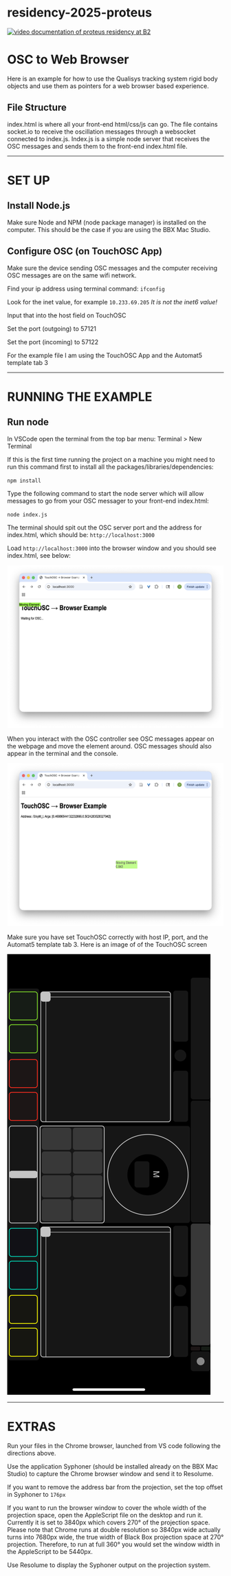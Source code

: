 # residency-2025-proteus

[![video documentation of proteus residency at B2](https://img.youtube.com/vi/fiz-EPAGUEg/0.jpg)](https://www.youtube.com/watch?v=fiz-EPAGUEg)

# OSC to Web Browser

Here is an example for how to use the Qualisys tracking system rigid body objects and use them as pointers for a web browser based experience. 


## File Structure

index.html is where all your front-end html/css/js can go. The file contains socket.io to receive the oscillation messages through a websocket connected to index.js. Index.js is a simple node server that receives the OSC messages and sends them to the front-end index.html file.

---

# SET UP

## Install Node.js

Make sure Node and NPM (node package manager) is installed on the computer. This should be the case if you are using the BBX Mac Studio.


## Configure OSC (on TouchOSC App)

Make sure the device sending OSC messages and the computer receiving OSC messages are on the same wifi network.

Find your ip address using terminal command:
`ifconfig`

Look for the inet value, for example `10.233.69.205`
_It is not the inet6 value!_

Input that into the host field on TouchOSC

Set the port (outgoing) to 57121

Set the port (incoming) to 57122

For the example file I am using the TouchOSC App and the Automat5 template tab 3

- - -

# RUNNING THE EXAMPLE

## Run node

In VSCode open the terminal from the top bar menu: Terminal > New Terminal

If this is the first time running the project on a machine you might need to run this command first to install all the packages/libraries/dependencies:

`npm install`

Type the following command to start the node server which will allow messages to go from your OSC messager to your front-end index.html:

`node index.js`

The terminal should spit out the OSC server port and the address for index.html, which should be: `http://localhost:3000`

Load `http://localhost:3000` into the browser window and you should see index.html, see below:

![osc not yet connected](/assets/osc-to-web-1.png)  


When you interact with the OSC controller see OSC messages appear on the webpage and move the element around. OSC messages should also appear in the terminal and the console.

![osc connected and controlling element location and opacity](/assets/osc-to-web-2.png)

Make sure you have set TouchOSC correctly with host IP, port, and the Automat5 template tab 3. Here is an image of of the TouchOSC screen

![TouchOSC Automat5 template, tab 3](/assets/TouchOSC-Automat5-Tab3.PNG)

- - -

# EXTRAS

Run your files in the Chrome browser, launched from VS code following the directions above.

Use the application Syphoner (should be installed already on the BBX Mac Studio) to capture the Chrome browser window and send it to Resolume.

If you want to remove the address bar from the projection, set the top offset in Syphoner to `176px`

If you want to run the browser window to cover the whole width of the projection space, open the AppleScript file on the desktop and run it. Currently it is set to 3840px which covers 270° of the projection space. Please note that Chrome runs at double resolution so 3840px wide actually turns into 7680px wide, the true width of Black Box projection space at 270° projection. Therefore, to run at full 360° you would set the window width in the AppleScript to be 5440px.

Use Resolume to display the Syphoner output on the projection system.
